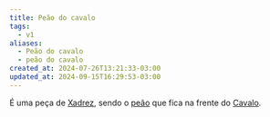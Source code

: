 ```yaml
---
title: Peão do cavalo
tags:
  - v1
aliases:
  - Peão do cavalo
  - peão do cavalo
created_at: 2024-07-26T13:21:33-03:00
updated_at: 2024-09-15T16:29:53-03:00
---
```


É uma peça de [Xadrez](../../../../sementes/2024/07/06/Xadrez.md), sendo o [peão](../../../../atomos/2024/07/26/Xadrez_Peao.md) que fica na frente do [Cavalo](../26/Xadrez_Cavalo.md).